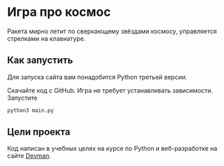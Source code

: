 # Игра про космос

Ракета мирно летит по сверкающему звёздами космосу, управляется стрелками на клавиатуре.

## Как запустить

Для запуска сайта вам понадобится Python третьей версии.

Скачайте код с GitHub. Игра не требует устанавливать зависимости.
Запустите

```bash
python3 main.py
```

## Цели проекта

Код написан в учебных целях на курсе по Python и веб-разработке на сайте [Devman](https://dvmn.org).